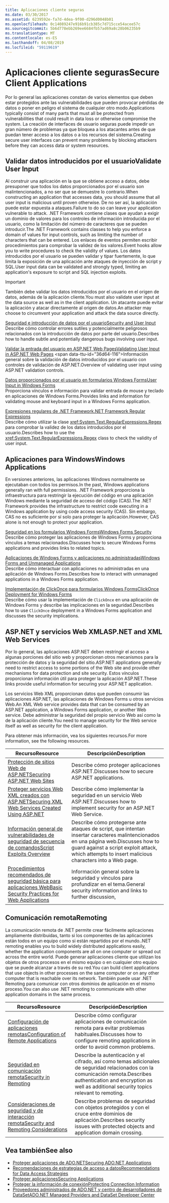 ```yaml
---
title: Aplicaciones cliente seguras
ms.date: 03/30/2017
ms.assetid: 6239592e-fa7d-4dea-9f00-d296d0048b01
ms.openlocfilehash: 0c14089247e916b91cb385c7d715cce54acee57c
ms.sourcegitcommit: 5b6d778ebb269ee6684fb57ad69a8c28b06235b9
ms.translationtype: MT
ms.contentlocale: es-ES
ms.lasthandoff: 04/08/2019
ms.locfileid: "59119619"
---
```

# <a name="secure-client-applications"></a><span data-ttu-id="36d64-102">Aplicaciones cliente seguras</span><span class="sxs-lookup"><span data-stu-id="36d64-102">Secure Client Applications</span></span>
<span data-ttu-id="36d64-103">Por lo general las aplicaciones constan de varios elementos que deben estar protegidos ante las vulnerabilidades que pueden provocar pérdidas de datos o poner en peligro el sistema de cualquier otro modo.</span><span class="sxs-lookup"><span data-stu-id="36d64-103">Applications typically consist of many parts that must all be protected from vulnerabilities that could result in data loss or otherwise compromise the system.</span></span> <span data-ttu-id="36d64-104">La creación de interfaces de usuario seguras puede impedir un gran número de problemas ya que bloquea a los atacantes antes de que puedan tener acceso a los datos o a los recursos del sistema.</span><span class="sxs-lookup"><span data-stu-id="36d64-104">Creating secure user interfaces can prevent many problems by blocking attackers before they can access data or system resources.</span></span>  
  
## <a name="validate-user-input"></a><span data-ttu-id="36d64-105">Validar datos introducidos por el usuario</span><span class="sxs-lookup"><span data-stu-id="36d64-105">Validate User Input</span></span>  
 <span data-ttu-id="36d64-106">Al construir una aplicación en la que se obtiene acceso a datos, debe presuponer que todos los datos proporcionados por el usuario son malintencionados, a no ser que se demuestre lo contrario.</span><span class="sxs-lookup"><span data-stu-id="36d64-106">When constructing an application that accesses data, you should assume that all user input is malicious until proven otherwise.</span></span> <span data-ttu-id="36d64-107">De no ser así, la aplicación puede estar expuesta a ataques.</span><span class="sxs-lookup"><span data-stu-id="36d64-107">Failure to do so can leave your application vulnerable to attack.</span></span> <span data-ttu-id="36d64-108">.NET Framework contiene clases que ayudan a exigir un dominio de valores para los controles de información introducida por el usuario, como la limitación del número de caracteres que se pueden introducir.</span><span class="sxs-lookup"><span data-stu-id="36d64-108">The .NET Framework contains classes to help you enforce a domain of values for input controls, such as limiting the number of characters that can be entered.</span></span> <span data-ttu-id="36d64-109">Los enlaces de eventos permiten escribir procedimientos para comprobar la validez de los valores.</span><span class="sxs-lookup"><span data-stu-id="36d64-109">Event hooks allow you to write procedures to check the validity of values.</span></span> <span data-ttu-id="36d64-110">Los datos introducidos por el usuario se pueden validar y tipar fuertemente, lo que limita la exposición de una aplicación ante ataques de inyección de script y SQL.</span><span class="sxs-lookup"><span data-stu-id="36d64-110">User input data can be validated and strongly typed, limiting an application's exposure to script and SQL injection exploits.</span></span>  
  
> [!IMPORTANT]
>  <span data-ttu-id="36d64-111">También debe validar los datos introducidos por el usuario en el origen de datos, además de la aplicación cliente.</span><span class="sxs-lookup"><span data-stu-id="36d64-111">You must also validate user input at the data source as well as in the client application.</span></span> <span data-ttu-id="36d64-112">Un atacante puede evitar la aplicación y atacar directamente al origen de datos.</span><span class="sxs-lookup"><span data-stu-id="36d64-112">An attacker may choose to circumvent your application and attack the data source directly.</span></span>  
  
 [<span data-ttu-id="36d64-113">Seguridad e introducción de datos por el usuario</span><span class="sxs-lookup"><span data-stu-id="36d64-113">Security and User Input</span></span>](../../../../docs/standard/security/security-and-user-input.md)  
 <span data-ttu-id="36d64-114">Describe cómo controlar errores sutiles y potencialmente peligrosos relacionados con la introducción de datos por parte del usuario.</span><span class="sxs-lookup"><span data-stu-id="36d64-114">Describes how to handle subtle and potentially dangerous bugs involving user input.</span></span>  
  
 [<span data-ttu-id="36d64-115">Validar la entrada del usuario en ASP.NET Web Pages</span><span class="sxs-lookup"><span data-stu-id="36d64-115">Validating User Input in ASP.NET Web Pages</span></span>](https://docs.microsoft.com/previous-versions/aspnet/7kh55542(v=vs.100))  
 <span data-ttu-id="36d64-116">Información general sobre la validación de datos introducidos por el usuario con controles de validación de ASP.NET.</span><span class="sxs-lookup"><span data-stu-id="36d64-116">Overview of validating user input using ASP.NET validation controls.</span></span>  
  
 [<span data-ttu-id="36d64-117">Datos proporcionados por el usuario en formularios Windows Forms</span><span class="sxs-lookup"><span data-stu-id="36d64-117">User Input in Windows Forms</span></span>](../../../../docs/framework/winforms/user-input-in-windows-forms.md)  
 <span data-ttu-id="36d64-118">Proporciona vínculos e información para validar entrada de mouse y teclado en aplicaciones de Windows Forms.</span><span class="sxs-lookup"><span data-stu-id="36d64-118">Provides links and information for validating mouse and keyboard input in a Windows Forms application.</span></span>  
  
 [<span data-ttu-id="36d64-119">Expresiones regulares de .NET Framework</span><span class="sxs-lookup"><span data-stu-id="36d64-119">.NET Framework Regular Expressions</span></span>](../../../../docs/standard/base-types/regular-expressions.md)  
 <span data-ttu-id="36d64-120">Describe cómo utilizar la clase <xref:System.Text.RegularExpressions.Regex> para comprobar la validez de los datos introducidos por el usuario.</span><span class="sxs-lookup"><span data-stu-id="36d64-120">Describes how to use the <xref:System.Text.RegularExpressions.Regex> class to check the validity of user input.</span></span>  
  
## <a name="windows-applications"></a><span data-ttu-id="36d64-121">Aplicaciones para Windows</span><span class="sxs-lookup"><span data-stu-id="36d64-121">Windows Applications</span></span>  
 <span data-ttu-id="36d64-122">En versiones anteriores, las aplicaciones Windows normalmente se ejecutaban con todos los permisos.</span><span class="sxs-lookup"><span data-stu-id="36d64-122">In the past, Windows applications generally ran with full permissions.</span></span> <span data-ttu-id="36d64-123">.NET Framework proporciona la infraestructura para restringir la ejecución del código en una aplicación Windows mediante la seguridad de acceso del código (CAS).</span><span class="sxs-lookup"><span data-stu-id="36d64-123">The .NET Framework provides the infrastructure to restrict code executing in a Windows application by using code access security (CAS).</span></span> <span data-ttu-id="36d64-124">Sin embargo, CAS no es suficiente por sí solo para proteger la aplicación.</span><span class="sxs-lookup"><span data-stu-id="36d64-124">However, CAS alone is not enough to protect your application.</span></span>  
  
 [<span data-ttu-id="36d64-125">Seguridad en los formularios Windows Forms</span><span class="sxs-lookup"><span data-stu-id="36d64-125">Windows Forms Security</span></span>](../../../../docs/framework/winforms/windows-forms-security.md)  
 <span data-ttu-id="36d64-126">Describe cómo proteger las aplicaciones de Windows Forms y proporciona vínculos a temas relacionados.</span><span class="sxs-lookup"><span data-stu-id="36d64-126">Discusses how to secure Windows Forms applications and provides links to related topics.</span></span>  
  
 [<span data-ttu-id="36d64-127">Aplicaciones de Windows Forms y aplicaciones no administradas</span><span class="sxs-lookup"><span data-stu-id="36d64-127">Windows Forms and Unmanaged Applications</span></span>](../../../../docs/framework/winforms/advanced/windows-forms-and-unmanaged-applications.md)  
 <span data-ttu-id="36d64-128">Describe cómo interactuar con aplicaciones no administradas en una aplicación de Windows Forms.</span><span class="sxs-lookup"><span data-stu-id="36d64-128">Describes how to interact with unmanaged applications in a Windows Forms application.</span></span>  
  
 [<span data-ttu-id="36d64-129">Implementación de ClickOnce para formularios Windows Forms</span><span class="sxs-lookup"><span data-stu-id="36d64-129">ClickOnce Deployment for Windows Forms</span></span>](../../winforms/clickonce-deployment-for-windows-forms.md)  
 <span data-ttu-id="36d64-130">Describe cómo usar la implementación de `ClickOnce` en una aplicación de Windows Forms y describe las implicaciones en la seguridad.</span><span class="sxs-lookup"><span data-stu-id="36d64-130">Describes how to use `ClickOnce` deployment in a Windows Forms application and discusses the security implications.</span></span>  
  
## <a name="aspnet-and-xml-web-services"></a><span data-ttu-id="36d64-131">ASP.NET y servicios Web XML</span><span class="sxs-lookup"><span data-stu-id="36d64-131">ASP.NET and XML Web Services</span></span>  
 <span data-ttu-id="36d64-132">Por lo general, las aplicaciones ASP.NET deben restringir el acceso a algunas porciones del sitio web y proporcionan otros mecanismos para la protección de datos y la seguridad del sitio.</span><span class="sxs-lookup"><span data-stu-id="36d64-132">ASP.NET applications generally need to restrict access to some portions of the Web site and provide other mechanisms for data protection and site security.</span></span> <span data-ttu-id="36d64-133">Estos vínculos proporcionan información útil para proteger la aplicación ASP.NET.</span><span class="sxs-lookup"><span data-stu-id="36d64-133">These links provide useful information for securing your ASP.NET application.</span></span>  
  
 <span data-ttu-id="36d64-134">Los servicios Web XML proporcionan datos que pueden consumir las aplicaciones ASP.NET, las aplicaciones de Windows Forms u otros servicios Web.</span><span class="sxs-lookup"><span data-stu-id="36d64-134">An XML Web service provides data that can be consumed by an ASP.NET application, a Windows Forms application, or another Web service.</span></span> <span data-ttu-id="36d64-135">Debe administrar la seguridad del propio servicio Web así como la de la aplicación cliente.</span><span class="sxs-lookup"><span data-stu-id="36d64-135">You need to manage security for the Web service itself as well as security for the client application.</span></span>  
  
 <span data-ttu-id="36d64-136">Para obtener más información, vea los siguientes recursos.</span><span class="sxs-lookup"><span data-stu-id="36d64-136">For more information, see the following resources.</span></span>  
  
|<span data-ttu-id="36d64-137">Recurso</span><span class="sxs-lookup"><span data-stu-id="36d64-137">Resource</span></span>|<span data-ttu-id="36d64-138">Descripción</span><span class="sxs-lookup"><span data-stu-id="36d64-138">Description</span></span>|  
|--------------|-----------------|  
|[<span data-ttu-id="36d64-139">Protección de sitios Web de ASP.NET</span><span class="sxs-lookup"><span data-stu-id="36d64-139">Securing ASP.NET Web Sites</span></span>](https://docs.microsoft.com/previous-versions/aspnet/91f66yxt(v=vs.100))|<span data-ttu-id="36d64-140">Describe cómo proteger aplicaciones ASP.NET.</span><span class="sxs-lookup"><span data-stu-id="36d64-140">Discusses how to secure ASP.NET applications.</span></span>|  
|[<span data-ttu-id="36d64-141">Proteger servicios Web XML creados con ASP.NET</span><span class="sxs-lookup"><span data-stu-id="36d64-141">Securing XML Web Services Created Using ASP.NET</span></span>](https://docs.microsoft.com/previous-versions/dotnet/netframework-4.0/w67h0dw7(v=vs.100))|<span data-ttu-id="36d64-142">Describe cómo implementar la seguridad en un servicio Web ASP.NET.</span><span class="sxs-lookup"><span data-stu-id="36d64-142">Discusses how to implement security for an ASP.NET Web Service.</span></span>|  
|[<span data-ttu-id="36d64-143">Información general de vulnerabilidades de seguridad de secuencia de comandos</span><span class="sxs-lookup"><span data-stu-id="36d64-143">Script Exploits Overview</span></span>](https://docs.microsoft.com/previous-versions/aspnet/w1sw53ds(v=vs.100))|<span data-ttu-id="36d64-144">Describe cómo protegerse ante ataques de script, que intentan insertar caracteres malintencionados en una página web.</span><span class="sxs-lookup"><span data-stu-id="36d64-144">Discusses how to guard against a script exploit attack, which attempts to insert malicious characters into a Web page.</span></span>|  
|[<span data-ttu-id="36d64-145">Procedimientos recomendados de seguridad básica para aplicaciones Web</span><span class="sxs-lookup"><span data-stu-id="36d64-145">Basic Security Practices for Web Applications</span></span>](https://docs.microsoft.com/previous-versions/aspnet/zdh19h94(v=vs.100))|<span data-ttu-id="36d64-146">Información general sobre la seguridad y vínculos para profundizar en el tema.</span><span class="sxs-lookup"><span data-stu-id="36d64-146">General security information and links to further discussion,</span></span>|  
  
## <a name="remoting"></a><span data-ttu-id="36d64-147">Comunicación remota</span><span class="sxs-lookup"><span data-stu-id="36d64-147">Remoting</span></span>  
 <span data-ttu-id="36d64-148">La comunicación remota de .NET permite crear fácilmente aplicaciones ampliamente distribuidas, tanto si los componentes de las aplicaciones están todos en un equipo como si están repartidos por el mundo.</span><span class="sxs-lookup"><span data-stu-id="36d64-148">.NET remoting enables you to build widely distributed applications easily, whether the application components are all on one computer or spread out across the entire world.</span></span> <span data-ttu-id="36d64-149">Puede generar aplicaciones cliente que utilizan los objetos de otros procesos en el mismo equipo o en cualquier otro equipo que se puede alcanzar a través de su red.</span><span class="sxs-lookup"><span data-stu-id="36d64-149">You can build client applications that use objects in other processes on the same computer or on any other computer that is reachable over its network.</span></span> <span data-ttu-id="36d64-150">También puede usar .NET Remoting para comunicar con otros dominios de aplicación en el mismo proceso.</span><span class="sxs-lookup"><span data-stu-id="36d64-150">You can also use .NET remoting to communicate with other application domains in the same process.</span></span>  
  
|<span data-ttu-id="36d64-151">Recurso</span><span class="sxs-lookup"><span data-stu-id="36d64-151">Resource</span></span>|<span data-ttu-id="36d64-152">Descripción</span><span class="sxs-lookup"><span data-stu-id="36d64-152">Description</span></span>|  
|--------------|-----------------|  
|[<span data-ttu-id="36d64-153">Configuración de aplicaciones remotas</span><span class="sxs-lookup"><span data-stu-id="36d64-153">Configuration of Remote Applications</span></span>](https://docs.microsoft.com/previous-versions/dotnet/netframework-4.0/b8tysty8(v=vs.100))|<span data-ttu-id="36d64-154">Describe cómo configurar aplicaciones de comunicación remota para evitar problemas habituales.</span><span class="sxs-lookup"><span data-stu-id="36d64-154">Discusses how to configure remoting applications in order to avoid common problems.</span></span>|  
|[<span data-ttu-id="36d64-155">Seguridad en comunicación remota</span><span class="sxs-lookup"><span data-stu-id="36d64-155">Security in Remoting</span></span>](https://docs.microsoft.com/previous-versions/dotnet/netframework-4.0/9hwst9th(v=vs.100))|<span data-ttu-id="36d64-156">Describe la autenticación y el cifrado, así como temas adicionales de seguridad relacionados con la comunicación remota.</span><span class="sxs-lookup"><span data-stu-id="36d64-156">Describes authentication and encryption as well as additional security topics relevant to remoting.</span></span>|  
|[<span data-ttu-id="36d64-157">Consideraciones de seguridad y de interacción remota</span><span class="sxs-lookup"><span data-stu-id="36d64-157">Security and Remoting Considerations</span></span>](../../../../docs/framework/misc/security-and-remoting-considerations.md)|<span data-ttu-id="36d64-158">Describe problemas de seguridad con objetos protegidos y con el cruce entre dominios de aplicación.</span><span class="sxs-lookup"><span data-stu-id="36d64-158">Describes security issues with protected objects and application domain crossing.</span></span>|  
  
## <a name="see-also"></a><span data-ttu-id="36d64-159">Vea también</span><span class="sxs-lookup"><span data-stu-id="36d64-159">See also</span></span>

- [<span data-ttu-id="36d64-160">Proteger aplicaciones de ADO.NET</span><span class="sxs-lookup"><span data-stu-id="36d64-160">Securing ADO.NET Applications</span></span>](../../../../docs/framework/data/adonet/securing-ado-net-applications.md)
- [<span data-ttu-id="36d64-161">Recomendaciones de estrategias de acceso a datos</span><span class="sxs-lookup"><span data-stu-id="36d64-161">Recommendations for Data Access Strategies</span></span>](https://docs.microsoft.com/previous-versions/visualstudio/visual-studio-2008/8fxztkff(v=vs.90))
- [<span data-ttu-id="36d64-162">Proteger aplicaciones</span><span class="sxs-lookup"><span data-stu-id="36d64-162">Securing Applications</span></span>](/visualstudio/ide/securing-applications)
- [<span data-ttu-id="36d64-163">Proteger la información de conexión</span><span class="sxs-lookup"><span data-stu-id="36d64-163">Protecting Connection Information</span></span>](../../../../docs/framework/data/adonet/protecting-connection-information.md)
- [<span data-ttu-id="36d64-164">Proveedores administrados de ADO.NET y centro de desarrolladores de DataSet</span><span class="sxs-lookup"><span data-stu-id="36d64-164">ADO.NET Managed Providers and DataSet Developer Center</span></span>](https://go.microsoft.com/fwlink/?LinkId=217917)
